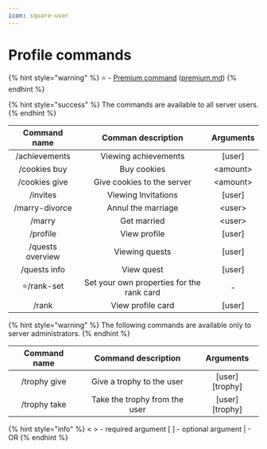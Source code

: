 ```yaml
---
icon: square-user
---
```


# Profile commands

{% hint style="warning" %}
⭐ - [Premium command](../premium.md) ([premium.md](../premium.md "mention"))
{% endhint %}

{% hint style="success" %}
The commands are available to all server users.
{% endhint %}

|   Command name   |             Comman description            | Arguments |
| :--------------: | :---------------------------------------: | :-------: |
|   /achievements  |            Viewing achievements           |  \[user]  |
|   /cookies buy   |                Buy cookies                | \<amount> |
|   /cookies give  |         Give cookies to the server        | \<amount> |
|     /invites     |            Viewing Invitations            |  \[user]  |
|  /marry-divorce  |             Annul the marriage            |  \<user>  |
|      /marry      |                Get married                |  \<user>  |
|     /profile     |                View profile               |  \[user]  |
| /quests overview |               Viewing quests              |  \[user]  |
|   /quests info   |                 View quest                |  \[user]  |
|    ⭐/rank-set    | Set your own properties for the rank card |     -     |
|       /rank      |             View profile card             |  \[user]  |

{% hint style="warning" %}
The following commands are available only to server administrators.
{% endhint %}

| Command name |      Command description      |     Arguments     |
| :----------: | :---------------------------: | :---------------: |
| /trophy give |   Give a trophy to the user   | \[user] \[trophy] |
| /trophy take | Take the trophy from the user | \[user] \[trophy] |

{% hint style="info" %}
< > - required argument \[ ] - optional argument | - OR
{% endhint %}
